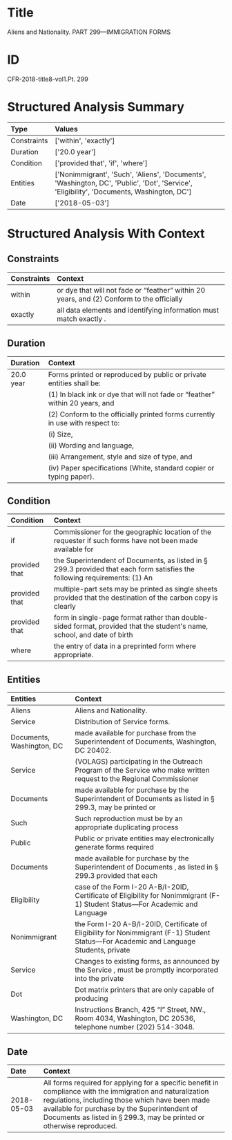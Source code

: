 # Title

 Aliens and Nationality. PART 299—IMMIGRATION FORMS


# ID

 CFR-2018-title8-vol1.Pt. 299


# Structured Analysis Summary

| Type        | Values                                                                                                                                    |
|:------------|:------------------------------------------------------------------------------------------------------------------------------------------|
| Constraints | ['within', 'exactly']                                                                                                                     |
| Duration    | ['20.0 year']                                                                                                                             |
| Condition   | ['provided that', 'if', 'where']                                                                                                          |
| Entities    | ['Nonimmigrant', 'Such', 'Aliens', 'Documents', 'Washington, DC', 'Public', 'Dot', 'Service', 'Eligibility', 'Documents, Washington, DC'] |
| Date        | ['2018-05-03']                                                                                                                            |


# Structured Analysis With Context

 


## Constraints

| Constraints   | Context                                                                                               |
|:--------------|:------------------------------------------------------------------------------------------------------|
| within        | or dye that will not fade or &#8220;feather&#8221; within 20 years, and (2) Conform to the officially |
| exactly       | all data elements and identifying information must match exactly .                                    |


## Duration

| Duration   | Context                                                                                              |
|:-----------|:-----------------------------------------------------------------------------------------------------|
| 20.0 year  | Forms printed or reproduced by public or private entities shall be:                                  |
|            |             (1) In black ink or dye that will not fade or &#8220;feather&#8221; within 20 years, and |
|            |             (2) Conform to the officially printed forms currently in use with respect to:            |
|            |             (i) Size,                                                                                |
|            |             (ii) Wording and language,                                                               |
|            |             (iii) Arrangement, style and size of type, and                                           |
|            |             (iv) Paper specifications (White, standard copier or typing paper).                      |


## Condition

| Condition     | Context                                                                                                                               |
|:--------------|:--------------------------------------------------------------------------------------------------------------------------------------|
| if            | Commissioner for the geographic location of the requester if such forms have not been made available for                              |
| provided that | the Superintendent of Documents, as listed in &#167;&#8201;299.3 provided that each form satisfies the following requirements: (1) An |
| provided that | multiple-part sets may be printed as single sheets provided that the destination of the carbon copy is clearly                        |
| provided that | form in single-page format rather than double-sided format, provided that the student's name, school, and date of birth               |
| where         | the entry of data in a preprinted form where  appropriate.                                                                            |


## Entities

| Entities                  | Context                                                                                                                                      |
|:--------------------------|:---------------------------------------------------------------------------------------------------------------------------------------------|
| Aliens                    | Aliens  and Nationality.                                                                                                                     |
| Service                   | Distribution of  Service  forms.                                                                                                             |
| Documents, Washington, DC | made available for purchase from the Superintendent of Documents, Washington, DC  20402.                                                     |
| Service                   | (VOLAGS) participating in the Outreach Program of the Service who make written request to the Regional Commissioner                          |
| Documents                 | made available for purchase by the Superintendent of Documents as listed in &#167;&#8201;299.3, may be printed or                            |
| Such                      | Such reproduction must be by an appropriate duplicating process                                                                              |
| Public                    | Public or private entities may electronically generate forms required                                                                        |
| Documents                 | made available for purchase by the Superintendent of Documents , as listed in &#167;&#8201;299.3 provided that each                          |
| Eligibility               | case of the Form I-20 A-B/I-20ID, Certificate of Eligibility for Nonimmigrant (F-1) Student Status&#8212;For Academic and Language           |
| Nonimmigrant              | the Form I-20 A-B/I-20ID, Certificate of Eligibility for Nonimmigrant (F-1) Student Status&#8212;For Academic and Language Students, private |
| Service                   | Changes to existing forms, as announced by the  Service , must be promptly incorporated into the private                                     |
| Dot                       | Dot matrix printers that are only capable of producing                                                                                       |
| Washington, DC            | Instructions Branch, 425 &#8220;I&#8221; Street, NW., Room 4034, Washington, DC  20536, telephone number (202) 514-3048.                     |


## Date

| Date       | Context                                                                                                                                                                                                                                                                                           |
|:-----------|:--------------------------------------------------------------------------------------------------------------------------------------------------------------------------------------------------------------------------------------------------------------------------------------------------|
| 2018-05-03 | All forms required for applying for a specific benefit in compliance with the immigration and naturalization regulations, including those which have been made available for purchase by the Superintendent of Documents as listed in &#167;&#8201;299.3, may be printed or otherwise reproduced. |


